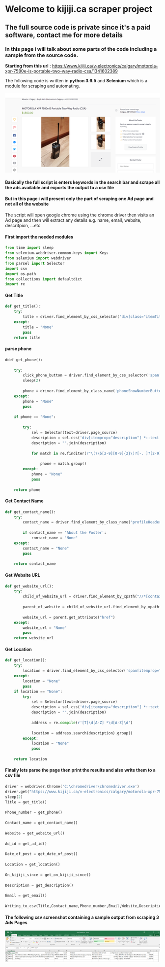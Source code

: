 # Welcome to kijiji.ca scraper project

## The full source code is private since it's a paid software, contact me for more details

### In this page i will talk about some parts of the code including a sample from the source code.

**Starting from this url** : https://www.kijiji.ca/v-electronics/calgary/motorola-xpr-7580e-is-portable-two-way-radio-csa/1341602389

The following code is written in **python 3.6.5** and **Selenium** which is a module for scraping and automating.

![ad](https://raw.githubusercontent.com/ZeinabGamal/kijiji-scraper/master/ad%20page.PNG)

#### Basically the full script is enters keywords in the search bar and scrape all the ads available and exports the output to a csv file

#### But in this page i will present only the part of scraping one Ad page and not all of the website

The script will open google chrome using the chrome driver then visits an Ad page and then will extract any details e.g. name, email, website, descritpion, ...etc

#### First import the needed modules

```python
from time import sleep
from selenium.webdriver.common.keys import Keys
from selenium import webdriver
from parsel import Selector
import csv
import os.path
from collections import defaultdict
import re

```

#### Get Title

```python
def get_title():
    try:
        title = driver.find_element_by_css_selector('div[class="itemTitleWrapper-2315792072"] div div h1[itemprop="name"]').text
    except:
        title = "None"
        pass
    return title

```

#### parse phone

```python
ddef get_phone():
    
    try:
        click_phone_button = driver.find_element_by_css_selector('span[aria-hidden="true"]').click()
        sleep(2)

        phone = driver.find_element_by_class_name('phoneShowNumberButton-4085241536').text
    except:
        phone = "None"
        pass

    if phone == "None":

        try: 
            sel = Selector(text=driver.page_source)
            description = sel.css('div[itemprop="description"] *::text').extract()
            description = "".join(description)

            for match in re.finditer(r"\(?\b[2-9][0-9]{2}\)?[-. ]?[2-9][0-9]{2}[-. ]?[0-9]{4}\b", description):
                
                phone = match.group()
        except:
            phone = "None"
            pass
    
    return phone

```

#### Get Contact Name

```python
def get_contact_name():
    try:
        contact_name = driver.find_element_by_class_name('profileHeader-81636252').text

        if contact_name == 'About the Poster':
            contact_name = "None"
    except:
        contact_name = "None"
        pass

    return contact_name       

```

#### Get Website URL

```python
def get_website_url():
    try:
        child_of_website_url = driver.find_element_by_xpath("//*[contains(text(), 'Visit website')]")

        parent_of_website = child_of_website_url.find_element_by_xpath("..")

        website_url = parent.get_attribute("href")
    except:
        website_url = "None"
        pass
    return website_url

```

#### Get Location

```python
def get_location():
    try:
        location = driver.find_element_by_css_selector('span[itemprop="address"]').text
    except:
        location = "None"
        pass 
    if location == "None":
        try:
            sel = Selector(text=driver.page_source)
            description = sel.css('div[itemprop="description"] *::text').extract()
            description = "".join(description)

            address = re.compile(r'[T]\d[A-Z] *\d[A-Z]\d')

            location = address.search(description).group()    
        except:
            location = "None"
            pass

    return location

```

#### Finally lets parse the page then print the results and also write them to a csv file

```python
driver = webdriver.Chrome('C:\chromedriver\chromedriver.exe')
driver.get("https://www.kijiji.ca/v-electronics/calgary/motorola-xpr-7580e-is-portable-two-way-radio-csa/1341602389")
sleep(2)
Title = get_title()

Phone_number = get_phone()

Contact_name = get_contact_name()

Website = get_website_url()

Ad_id = get_ad_id()

Date_of_post = get_date_of_post()

Location = get_location()

On_kijiji_since = get_on_kijiji_since()

Description = get_description()

Email = get_email()

Writing_to_csv(Title,Contact_name,Phone_number,Email,Website,Description,Date_of_post,On_kijiji_since,Location,Ad_id)

```

#### The following csv screenshot containing a sample output from scraping 3 Ads Pages

![csv](https://raw.githubusercontent.com/ZeinabGamal/kijiji-scraper/master/csv%20results.PNG)
